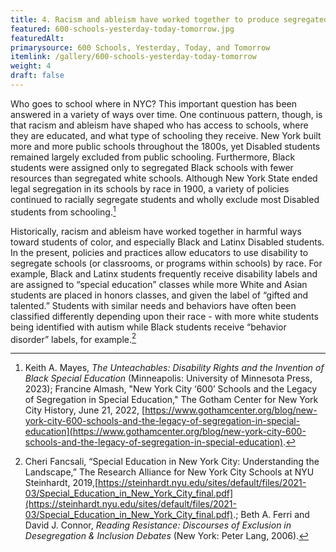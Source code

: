 ```yaml
---
title: 4. Racism and ableism have worked together to produce segregated schools in New York City.
featured: 600-schools-yesterday-today-tomorrow.jpg
featuredAlt:
primarysource: 600 Schools, Yesterday, Today, and Tomorrow
itemlink: /gallery/600-schools-yesterday-today-tomorrow
weight: 4
draft: false
---
```


Who goes to school where in NYC? This important question has been answered in a variety of ways over time. One continuous pattern, though, is that racism and ableism have shaped who has access to schools, where they are educated, and what type of schooling they receive. New York built more and more public schools throughout the 1800s, yet Disabled students remained largely excluded from public schooling. Furthermore, Black students were assigned only to segregated Black schools with fewer resources than segregated white schools. Although New York State ended legal segregation in its schools by race in 1900, a variety of policies continued to racially segregate students and wholly exclude most Disabled students from schooling.[^31]

Historically, racism and ableism have worked together in harmful ways toward students of color, and especially Black and Latinx Disabled students. In the present, policies and practices allow educators to use disability to segregate schools (or classrooms, or programs within schools) by race. For example, Black and Latinx students frequently receive disability labels and are assigned to “special education” classes while more White and Asian students are placed in honors classes, and given the label of “gifted and talented.” Students with similar needs and behaviors have often been classified differently depending upon their race - with more white students being identified with autism while Black students receive “behavior disorder” labels, for example.[^32]

[^31]: Keith A. Mayes, *The Unteachables: Disability Rights and the Invention of Black Special Education* (Minneapolis: University of Minnesota Press, 2023); Francine Almash, "New York City ‘600’ Schools and the Legacy of Segregation in Special Education," The Gotham Center for New York City History, June 21, 2022, [https://www.gothamcenter.org/blog/new-york-city-600-schools-and-the-legacy-of-segregation-in-special-education](https://www.gothamcenter.org/blog/new-york-city-600-schools-and-the-legacy-of-segregation-in-special-education).

[^32]: Cheri Fancsali, “Special Education in New York City: Understanding the Landscape,” The Research Alliance for New York City Schools at NYU Steinhardt, 2019,[https://steinhardt.nyu.edu/sites/default/files/2021-03/Special_Education_in_New_York_City_final.pdf](https://steinhardt.nyu.edu/sites/default/files/2021-03/Special_Education_in_New_York_City_final.pdf).; Beth A. Ferri and David J. Connor, *Reading Resistance: Discourses of Exclusion in Desegregation & Inclusion Debates* (New York: Peter Lang, 2006).
